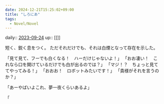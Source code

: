 ```yaml
---
date: 2024-12-21T15:25:02+09:00
title: "しろにあ"
tags:
  - Novel/Novel
---
```


daily:: [2023-09-24](/Daily_Note/2023-09-24.md)
up:: [[]]


短く、鋭く息をつく。
ただそれだけでも、それは白煙となって存在を示した。

「見て見て、フーでも白くなる！　ハーだけじゃないよ！」
「おお凄い！　これなら口を開けているだけでも白が出るのでは？」
「マジ！？　ちょっと見ててやってみる！」
「おおお！　ロボットみたいです！」
「貴様がそれを言うのか？」

「あーやばいよこれ、夢一夜くらいあるよ」


「



























